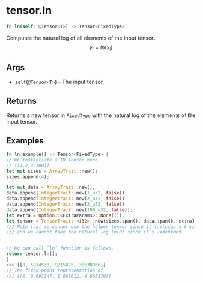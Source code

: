 # tensor.ln

```rust
fn ln(self: @Tensor<T>) -> Tensor<FixedType>;
```

Computes the natural log of all elements of the input tensor.
$$
y_i=ln({x_i})
$$

## Args

* `self`(`@Tensor<T>`) - The input tensor.

## Returns

Returns a new tensor in `FixedType` with the natural log of the elements of the input tensor.

## Examples

```rust
fn ln_example() -> Tensor<FixedType> {
// We instantiate a 1D Tensor here.
// [[1,2,3,100]]
let mut sizes = ArrayTrait::new();
sizes.append(4);

let mut data = ArrayTrait::new();
data.append(IntegerTrait::new(1_u32, false));
data.append(IntegerTrait::new(2_u32, false));
data.append(IntegerTrait::new(3_u32, false));
data.append(IntegerTrait::new(100_u32, false));
let extra = Option::<ExtraParams>::None(());
let tensor = TensorTrait::<i32>::new(sizes.span(), data.span(), extra)
/// Note that we cannot use the helper tensor since it includes a 0 value
/// and we cannot take the natural log ln(0) since it's undefined.


// We can call `ln` function as follows.
return tensor.ln();
}
>>> [[0, 5814538, 9215825, 38630966]]
// The fixed point representation of
/// [[0, 0.693147, 1.098612, 4.605170]]
```
